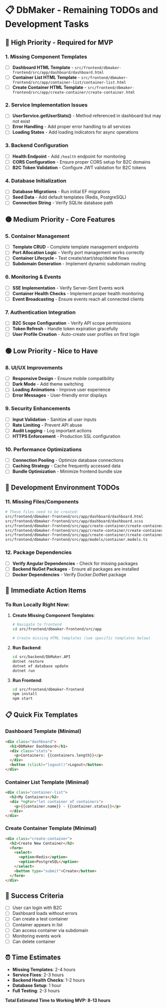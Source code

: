 # 📋 DbMaker - Remaining TODOs and Development Tasks

## 🔴 High Priority - Required for MVP

### 1. Missing Component Templates
- [ ] **Dashboard HTML Template** - `src/frontend/dbmaker-frontend/src/app/dashboard/dashboard.html`
- [ ] **Container List HTML Template** - `src/frontend/dbmaker-frontend/src/app/container-list/container-list.html`
- [ ] **Create Container HTML Template** - `src/frontend/dbmaker-frontend/src/app/create-container/create-container.html`

### 2. Service Implementation Issues
- [ ] **UserService.getUserStats()** - Method referenced in dashboard but may not exist
- [ ] **Error Handling** - Add proper error handling to all services
- [ ] **Loading States** - Add loading indicators for async operations

### 3. Backend Configuration
- [ ] **Health Endpoint** - Add `/health` endpoint for monitoring
- [ ] **CORS Configuration** - Ensure proper CORS setup for B2C domains
- [ ] **B2C Token Validation** - Configure JWT validation for B2C tokens

### 4. Database Initialization
- [ ] **Database Migrations** - Run initial EF migrations
- [ ] **Seed Data** - Add default templates (Redis, PostgreSQL)
- [ ] **Connection String** - Verify SQLite database path

## 🟡 Medium Priority - Core Features

### 5. Container Management
- [ ] **Template CRUD** - Complete template management endpoints
- [ ] **Port Allocation Logic** - Verify port management works correctly
- [ ] **Container Lifecycle** - Test create/start/stop/delete flows
- [ ] **Subdomain Generation** - Implement dynamic subdomain routing

### 6. Monitoring & Events
- [ ] **SSE Implementation** - Verify Server-Sent Events work
- [ ] **Container Health Checks** - Implement proper health monitoring
- [ ] **Event Broadcasting** - Ensure events reach all connected clients

### 7. Authentication Integration
- [ ] **B2C Scope Configuration** - Verify API scope permissions
- [ ] **Token Refresh** - Handle token expiration gracefully
- [ ] **User Profile Creation** - Auto-create user profiles on first login

## 🟢 Low Priority - Nice to Have

### 8. UI/UX Improvements
- [ ] **Responsive Design** - Ensure mobile compatibility
- [ ] **Dark Mode** - Add theme switching
- [ ] **Loading Animations** - Improve user experience
- [ ] **Error Messages** - User-friendly error displays

### 9. Security Enhancements
- [ ] **Input Validation** - Sanitize all user inputs
- [ ] **Rate Limiting** - Prevent API abuse
- [ ] **Audit Logging** - Log important actions
- [ ] **HTTPS Enforcement** - Production SSL configuration

### 10. Performance Optimizations
- [ ] **Connection Pooling** - Optimize database connections
- [ ] **Caching Strategy** - Cache frequently accessed data
- [ ] **Bundle Optimization** - Minimize frontend bundle size

## 🔧 Development Environment TODOs

### 11. Missing Files/Components
```bash
# These files need to be created:
src/frontend/dbmaker-frontend/src/app/dashboard/dashboard.html
src/frontend/dbmaker-frontend/src/app/dashboard/dashboard.scss
src/frontend/dbmaker-frontend/src/app/create-container/create-container.ts
src/frontend/dbmaker-frontend/src/app/create-container/create-container.html
src/frontend/dbmaker-frontend/src/app/create-container/create-container.scss
src/frontend/dbmaker-frontend/src/app/models/container.models.ts
```

### 12. Package Dependencies
- [ ] **Verify Angular Dependencies** - Check for missing packages
- [ ] **Backend NuGet Packages** - Ensure all packages are installed
- [ ] **Docker Dependencies** - Verify Docker.DotNet package

## 🚀 Immediate Action Items

### To Run Locally Right Now:

1. **Create Missing Component Templates**:
   ```bash
   # Navigate to frontend
   cd src/frontend/dbmaker-frontend/src/app
   
   # Create missing HTML templates (see specific templates below)
   ```

2. **Run Backend**:
   ```bash
   cd src/backend/DbMaker.API
   dotnet restore
   dotnet ef database update
   dotnet run
   ```

3. **Run Frontend**:
   ```bash
   cd src/frontend/dbmaker-frontend
   npm install
   npm start
   ```

## 📋 Quick Fix Templates

### Dashboard Template (Minimal)
```html
<div class="dashboard">
  <h1>DbMaker Dashboard</h1>
  <div class="stats">
    <p>Containers: {{containers.length}}</p>
  </div>
  <button (click)="logout()">Logout</button>
</div>
```

### Container List Template (Minimal)
```html
<div class="container-list">
  <h2>My Containers</h2>
  <div *ngFor="let container of containers">
    <p>{{container.name}} - {{container.status}}</p>
  </div>
</div>
```

### Create Container Template (Minimal)
```html
<div class="create-container">
  <h2>Create New Container</h2>
  <form>
    <select>
      <option>Redis</option>
      <option>PostgreSQL</option>
    </select>
    <button type="submit">Create</button>
  </form>
</div>
```

## 🎯 Success Criteria

- [ ] User can login with B2C
- [ ] Dashboard loads without errors
- [ ] Can create a test container
- [ ] Container appears in list
- [ ] Can access container via subdomain
- [ ] Monitoring events work
- [ ] Can delete container

## ⏰ Time Estimates

- **Missing Templates**: 2-4 hours
- **Service Fixes**: 2-3 hours
- **Backend Health Checks**: 1-2 hours
- **Database Setup**: 1 hour
- **Full Testing**: 2-3 hours

**Total Estimated Time to Working MVP: 8-13 hours**
